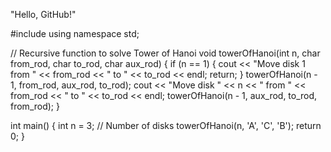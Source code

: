"Hello, GitHub!" 

#include <iostream>
using namespace std;

// Recursive function to solve Tower of Hanoi
void towerOfHanoi(int n, char from_rod, char to_rod, char aux_rod) {
    if (n == 1) {
        cout << "Move disk 1 from " << from_rod << " to " << to_rod << endl;
        return;
    }
    towerOfHanoi(n - 1, from_rod, aux_rod, to_rod);
    cout << "Move disk " << n << " from " << from_rod << " to " << to_rod << endl;
    towerOfHanoi(n - 1, aux_rod, to_rod, from_rod);
}

int main() {
    int n = 3; // Number of disks
    towerOfHanoi(n, 'A', 'C', 'B');
    return 0;
}